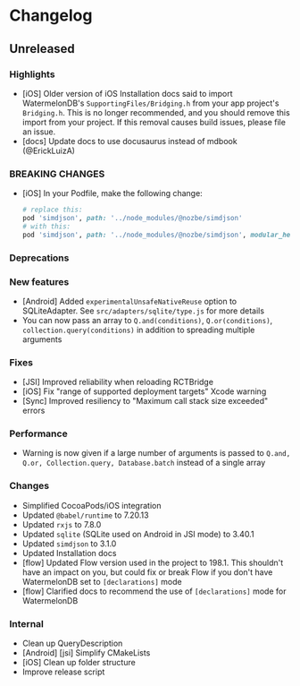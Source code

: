 # Changelog

## Unreleased

### Highlights

- [iOS] Older version of iOS Installation docs said to import WatermelonDB's `SupportingFiles/Bridging.h` from your app project's `Bridging.h`.
  This is no longer recommended, and you should remove this import from your project. If this removal causes build issues, please file an issue.
- [docs] Update docs to use docusaurus instead of mdbook (@ErickLuizA)

### BREAKING CHANGES

- [iOS] In your Podfile, make the following change:

  ```rb
  # replace this:
  pod 'simdjson', path: '../node_modules/@nozbe/simdjson'
  # with this:
  pod 'simdjson', path: '../node_modules/@nozbe/simdjson', modular_headers: true
  ```

### Deprecations

### New features

- [Android] Added `experimentalUnsafeNativeReuse` option to SQLiteAdapter. See `src/adapters/sqlite/type.js` for more details
- You can now pass an array to `Q.and(conditions)`, `Q.or(conditions)`, `collection.query(conditions)` in addition to spreading multiple arguments

### Fixes

- [JSI] Improved reliability when reloading RCTBridge
- [iOS] Fix "range of supported deployment targets" Xcode warning
- [Sync] Improved resiliency to "Maximum call stack size exceeded" errors

### Performance

- Warning is now given if a large number of arguments is passed to `Q.and, Q.or, Collection.query, Database.batch` instead of a single array

### Changes

- Simplified CocoaPods/iOS integration
- Updated `@babel/runtime` to 7.20.13
- Updated `rxjs` to 7.8.0
- Updated `sqlite` (SQLite used on Android in JSI mode) to 3.40.1
- Updated `simdjson` to 3.1.0
- Updated Installation docs
- [flow] Updated Flow version used in the project to 198.1. This shouldn't have an impact on you, but could fix or break Flow if you don't have WatermelonDB set to `[declarations]` mode
- [flow] Clarified docs to recommend the use of `[declarations]` mode for WatermelonDB

### Internal

- Clean up QueryDescription
- [Android] [jsi] Simplify CMakeLists
- [iOS] Clean up folder structure
- Improve release script
